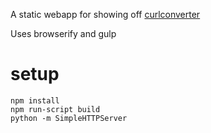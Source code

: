 A static webapp for showing off [curlconverter](https://github.com/NickCarneiro/curlconverter)

Uses browserify and gulp

# setup

    npm install
    npm run-script build
    python -m SimpleHTTPServer
